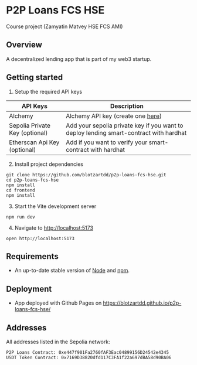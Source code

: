 # P2P Loans FCS HSE
Course project (Zamyatin Matvey HSE FCS AMI)

## Overview

A decentralized lending app that is part of my web3 startup.

## Getting started

1. Setup the required API keys

| **API Keys**           | **Description**                                                                                                        |
| ---------------------- | ---------------------------------------------------------------------------------------------------------------------- |
| Alchemy                | Alchemy API key (create one [here](https://docs.alchemy.com/docs/alchemy-quickstart-guide#1key-create-an-alchemy-key)) |                                          
| Sepolia Private Key (optional)   | Add your sepolia private key if you want to deploy lending smart-contract with hardhat                            |                                         
| Etherscan Api Key (optional) | Add if you want to verify your smart-contract with hardhat |

2. Install project dependencies

```
git clone https://github.com/blotzartdd/p2p-loans-fcs-hse.git
cd p2p-loans-fcs-hse
npm install
cd frontend
npm install
```

3. Start the Vite development server

```
npm run dev
```

4. Navigate to [http://localhost:5173](http://localhost:5173)

```
open http://localhost:5173
```

## Requirements

- An up-to-date stable version of [Node](https://nodejs.org/en) and [npm](https://www.npmjs.com/).

## Deployment

- App deployed with Github Pages on https://blotzartdd.github.io/p2p-loans-fcs-hse/

## Addresses
All addresses listed in the Sepolia network:
```
P2P Loans Contract: 0xe447f901Fa2760fAF3Eac04899156D24542e4345
USDT Token Contract: 0x7169D38820dfd117C3FA1f22a697dBA58d90BA06
```
